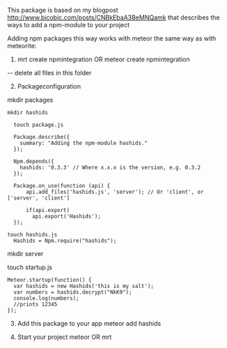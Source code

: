 This package is based on my blogpost http://www.bicobic.com/posts/CNBkEbaA3BeMNQamk
that describes the ways to add a npm-module to your project

Adding npm packages this way works with meteor the same way as with meteorite:

1. mrt create npmintegration OR meteor create npmintegration  

  -- delete all files in this folder

2. Packageconfiguration 

  mkdir packages  
  
    mkdir hashids  
    
      touch package.js
      
      Package.describe({
        summary: "Adding the npm-module hashids."
      });
      
      Npm.depends({
        hashids: '0.3.3' // Where x.x.x is the version, e.g. 0.3.2
      });
      
      Package.on_use(function (api) {
          api.add_files('hashids.js', 'server'); // Or 'client', or ['server', 'client']
        
          if(api.export)
            api.export('Hashids');  
      });   

    touch hashids.js
      Hashids = Npm.require("hashids");  

  mkdir server
  
   touch startup.js
   
    Meteor.startup(function() {
      var hashids = new Hashids('this is my salt');
      var numbers = hashids.decrypt("NkK9");
      console.log(numbers);
      //prints 12345
    });  

3. Add this package to your app
  meteor add hashids
  
4. Start your project
  meteor OR mrt

